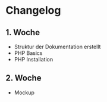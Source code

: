 # Changelog

## 1. Woche

- Struktur der Dokumentation erstellt
- PHP Basics
- PHP Installation

## 2. Woche

- Mockup
